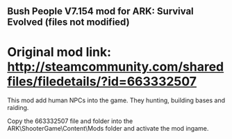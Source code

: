 ## Bush People V7.154 mod for ARK: Survival Evolved (files not modified)
# Original mod link: http://steamcommunity.com/sharedfiles/filedetails/?id=663332507

This mod add human NPCs into the game. They hunting, building bases and raiding.

Copy the 663332507 file and folder into the ARK\ShooterGame\Content\Mods folder
and activate the mod ingame.